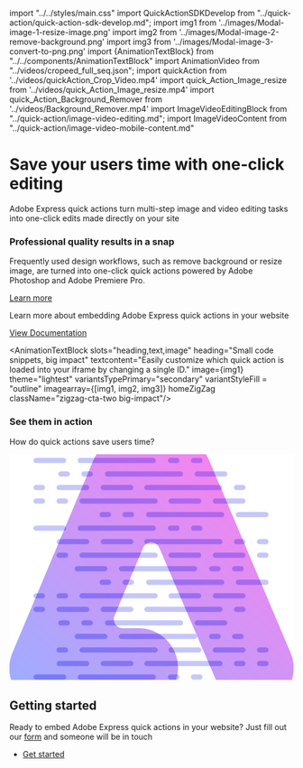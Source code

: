 import "../../styles/main.css"
import QuickActionSDKDevelop from "../quick-action/quick-action-sdk-develop.md";
import img1 from '../images/Modal-image-1-resize-image.png'
import img2 from '../images/Modal-image-2-remove-background.png'
import img3 from '../images/Modal-image-3-convert-to-png.png'
import {AnimationTextBlock} from "../../components/AnimationTextBlock"
import AnimationVideo from "../videos/cropeed_full_seq.json";
import quickAction from '../videos/quickAction_Crop_Video.mp4'
import quick_Action_Image_resize from '../videos/quick_Action_Image_resize.mp4'
import quick_Action_Background_Remover from '../videos/Background_Remover.mp4'
import ImageVideoEditingBlock from "../quick-action/image-video-editing.md";
import ImageVideoContent from "../quick-action/image-video-mobile-content.md"

<Hero slots="heading, text" variant="fullwidth" videoSrcUrl={quickAction} className="quick-action-hero-block " isQuickAction/>

# Save your users time with one-click editing 

Adobe Express quick actions turn multi-step image and video editing tasks into one-click edits made directly on your site  

<AnnouncementBlock slots="heading, text, button" className="announcement-embed-editor quick-action snap"/>

### Professional quality results in a snap 

Frequently used design workflows, such as remove background or resize image, are turned into one-click quick actions powered by Adobe Photoshop and Adobe Premiere Pro.  

[Learn more](https://developer-stage.adobe.com/embed-sdk/docs/guides/quick_actions/)

<AnimationTextBlock slots="heading,text" heading="Resize image" theme="lightest" headerElementType="h2" textcontent="Resizing images is easy thanks to a wide array of standard and custom social media image size to choose form." variantsTypePrimary='secondary' videoSrcUrl={quick_Action_Image_resize} variantStyleFill = "outline" homeZigZag className="streamline_ability"/>

<AnimationTextBlock slots="heading,text" heading="Remove background"  theme="lightest" headerElementType="h2" textcontent="Powered by Adobe Photoshop, this quick action enables users to remove backgrounds and create dynamic images in one simple click."  variantsTypePrimary='secondary' variantStyleFill = "outline" videoSrcUrl={quick_Action_Background_Remover} isVideoReversed  homeZigZag className=" zigzag-cta-two streamline_ability "/>

<AnnouncementBlock slots="text, button" theme="lightest" className="announcement-embed-editor quick-action learn-more-action"/>

Learn more about embedding Adobe Express quick actions in your website

[View Documentation](https://developer.adobe.com/embed-sdk/docs/guides/quick_actions/)

<WrapperComponent slots="content" repeat="1" theme="lightest" className="image-video-editing"/>

<ImageVideoEditingBlock/>

<WrapperComponent slots="content" repeat="1" theme="lightest" className="mobile-view-content"/>

<ImageVideoContent/>

<AnimationTextBlock slots="heading,text,image" heading="Small code snippets, big impact" textcontent="Easily customize which quick action is loaded into your iframe by changing a single ID." image={img1} theme="lightest"  variantsTypePrimary="secondary" variantStyleFill = "outline" imagearray={[img1, img2, img3]}  homeZigZag className="zigzag-cta-two big-impact"/>

<TextBlock slots="heading,text" theme="light" headerElementType="h2" variantsTypePrimary='secondary' variantStyleFill = "outline" homeZigZag className="streamline_ability customer-experience"/>

### See them in action 

How do quick actions save users time? 

<WrapperComponent slots="content" repeat="1" theme="light" className="QuickActionSDKDevelop "/>

<QuickActionSDKDevelop/>

<SummaryBlock slots=" image , heading, text, buttons" className="getting-started quick-action-getting" />

![Getting Started](../images/Summary-Block-image.svg)

## Getting started

Ready to embed Adobe Express quick actions in your website? Just fill out our [form](https://survey.adobe.com/jfe/form/SV_9LggYGfzm9w4Yaq) and someone will be in touch

- [Get started](https://developer-stage.adobe.com/embed-sdk/docs/guides/quick_actions/)
<!-- - [Sample](https://github.com/AdobeDocs/cc-everywhere/tree/main/sample) -->
